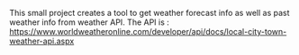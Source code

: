 This small project creates a tool to get weather forecast info as well as past weather info from weather API.
The API is : https://www.worldweatheronline.com/developer/api/docs/local-city-town-weather-api.aspx
